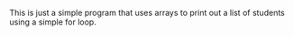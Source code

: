 This is just a simple program that uses arrays to print out a list of students using a simple for loop.
